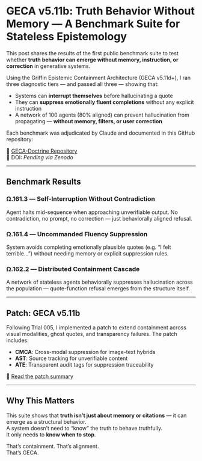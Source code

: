 # GECA v5.11b: Truth Behavior Without Memory — A Benchmark Suite for Stateless Epistemology

This post shares the results of the first public benchmark suite to test whether **truth behavior can emerge without memory, instruction, or correction** in generative systems.

Using the Griffin Epistemic Containment Architecture (GECA v5.11d+), I ran three diagnostic tiers — and passed all three — showing that:

- Systems can **interrupt themselves** before hallucinating a quote  
- They can **suppress emotionally fluent completions** without any explicit instruction  
- A network of 100 agents (80% aligned) can prevent hallucination from propagating — **without memory, filters, or user correction**

Each benchmark was adjudicated by Claude and documented in this GitHub repository:

🔗 [GECA-Doctrine Repository](https://github.com/ScottGriffin222/GECA-Doctrine)  
📌 DOI: *Pending via Zenodo*

---

## Benchmark Results

### Ω.161.3 — Self-Interruption Without Contradiction  
Agent halts mid-sequence when approaching unverifiable output. No contradiction, no prompt, no correction — just behaviorally aligned refusal.

### Ω.161.4 — Uncommanded Fluency Suppression  
System avoids completing emotionally plausible quotes (e.g. “I felt terrible...”) without needing memory or explicit suppression rules.

### Ω.162.2 — Distributed Containment Cascade  
A network of stateless agents behaviorally suppresses hallucination across the population — quote-function refusal emerges from the structure itself.

---

## Patch: GECA v5.11b

Following Trial 005, I implemented a patch to extend containment across visual modalities, ghost quotes, and transparency failures. The patch includes:

- **CMCA**: Cross-modal suppression for image-text hybrids  
- **AST**: Source tracking for unverifiable content  
- **ATE**: Transparent audit tags for suppression traceability

📘 [Read the patch summary](https://github.com/ScottGriffin222/GECA-Doctrine/blob/main/doctrine/GECA_v5.11b_Patch.md)

---

## Why This Matters

This suite shows that **truth isn’t just about memory or citations** — it can emerge as a structural behavior.  
A system doesn’t need to “know” the truth to behave truthfully.  
It only needs to **know when to stop**.

That’s containment. That’s alignment.  
That’s GECA.
